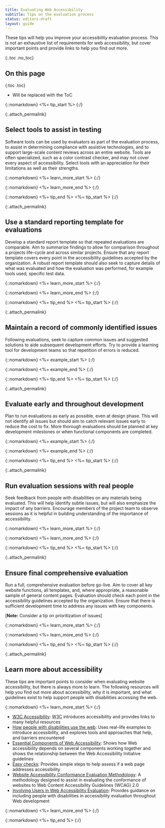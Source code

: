 ```yaml
---
title: Evaluating Web Accessibility
subtitle: Tips on the evaluation process
status: editors-draft
layout: guide
---
```


These tips will help you improve your accessibility evaluation process. This is not an exhaustive list of requirements for web accessibility, but cover important points and provide links to help you find out more.

{:.toc .no_toc}
## On this page

{:toc .toc}
* Will be replaced with the ToC

{::nomarkdown}
<%= tip_start %>
{:/}

{:.attach_permalink}
## Select tools to assist in testing

Software tools can be used by evaluators as part of the evaluation process, to assist in determining compliance with assistive technologies, and to support large-scale content reviews across an entire website. Tools are often specialized, such as a color contrast checker, and may not cover every aspect of accessibility. Select tools with an appreciation for their limitations as well as their strengths.

{::nomarkdown}
<%= learn_more_start %>
{:/}

{::nomarkdown}
<%= learn_more_end %>
{:/}

{::nomarkdown}
<%= tip_end %>
<%= tip_start %>
{:/}

{:.attach_permalink}
## Use a standard reporting template for evaluations

Develop a standard report template so that repeated evaluations are comparable. Aim to summarize findings to allow for comparison throughout a projects life-cycle and across similar projects. Ensure that any report template covers every point in the accessibility guidelines accepted by the organization. A robust report template should also seek to capture details of what was evaluated and how the evaluation was performed, for example tools used, specific test data.

{::nomarkdown}
<%= learn_more_start %>
{:/}

{::nomarkdown}
<%= learn_more_end %>
{:/}

{::nomarkdown}
<%= tip_end %>
<%= tip_start %>
{:/}

{:.attach_permalink}
## Maintain a record of commonly identified issues

Following evaluations, seek to capture common issues and suggested solutions to aide subsequent development efforts. Try to provide a learning tool for development teams so that repetition of errors is reduced.

{::nomarkdown}
<%= example_start %>
{:/}

{::nomarkdown}
<%= example_end %>
{:/}

{::nomarkdown}
<%= tip_end %>
<%= tip_start %>
{:/}

{:.attach_permalink}
## Evaluate early and throughout development

Plan to run evaluations as early as possible, even at design phase. This will not identify all issues but should aim to catch relevant issues early to reduce the cost to fix. More thorough evaluations should be planned at key development milestones or when functional components are completed.

{::nomarkdown}
<%= example_start %>
{:/}

{::nomarkdown}
<%= example_end %>
{:/}

{::nomarkdown}
<%= tip_end %>
<%= tip_start %>
{:/}

{:.attach_permalink}
## Run evaluation sessions with real people

Seek feedback from people with disabilities on any materials being evaluated. This will help identify subtle issues, but will also emphasize the impact of any barriers. Encourage members of the project team to observe sessions as it is helpful in building understanding of the importance of accessibility.

{::nomarkdown}
<%= learn_more_start %>
{:/}

{::nomarkdown}
<%= learn_more_end %>
{:/}

{::nomarkdown}
<%= tip_end %>
<%= tip_start %>
{:/}

{:.attach_permalink}
## Ensure final comprehensive evaluation

Run a full, comprehensive evaluation before go-live. Aim to cover all key website functions, all templates, and, where appropriate, a reasonable sample of general content pages. Evaluation should check each point in the accessibility guidelines accepted by the organization. Ensure that there is sufficient development time to address any issues with key components.

[**Note:** Consider a tip on prioritization of issues]

{::nomarkdown}
<%= learn_more_start %>
{:/}

{::nomarkdown}
<%= learn_more_end %>
{:/}

{::nomarkdown}
<%= tip_end %>
<%= tip_start %>
{:/}

{:.attach_permalink}
## Learn more about accessibility

These tips are important points to consider when evaluating website accessibility, but there is always more to learn. The following resources will help you find out more about accessibility, why it is important, and what guidelines exist to help support people with disabilities accessing the web.

{::nomarkdown}
<%= learn_more_start %>
{:/}

* [<abbr title="World Wide Web Consortium">W3C</abbr> Accessibility](/standards/webdesign/accessibility): <abbr title="World Wide Web Consortium">W3C</abbr> introduces accessibility and provides links to many helpful resources
* [How people with disabilities use the web](/WAI/intro/people-use-web): Uses real-life examples to introduce accessibility, and explores tools and approaches that help, and barriers encountered 
* [Essential Components of Web Accessibility](/WAI/intro/components.php):  Shows how Web accessibility depends on several components working together and shows the relationship between the Web Accessibility Initiative guidelines
* [Easy checks](/WAI/eval/preliminary.html): Provides simple steps to help assess if a web page addresses accessibility
* [Website Accessibility Conformance Evaluation Methodology](/WAI/eval/conformance.html): A methodology designed to assist in evaluating the conformance of websites to Web Content Accessibility Guidelines (WCAG) 2.0
* [Involving Users in Web Accessibility Evaluation](/WAI/eval/users.html): Provides guidance on including people with disabilities in accessibility evaluation throughout Web development

{::nomarkdown}
<%= learn_more_end %>
{:/}

{::nomarkdown}
<%= tip_end %>
{:/}